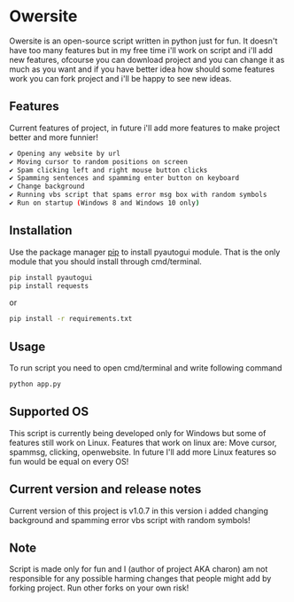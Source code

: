 # Owersite

Owersite is an open-source script written in python just for fun. It doesn't have too many features but in my free time i'll work on script and i'll add new features, ofcourse you can download project and you can change it as much as you want and if you have better idea how should some features work you can fork project and i'll be happy to see new ideas.

## Features

Current features of project, in future i'll add more features to make project better and more funnier!

```bash
✔️ Opening any website by url
✔️ Moving cursor to random positions on screen
✔️ Spam clicking left and right mouse button clicks
✔️ Spamming sentences and spamming enter button on keyboard
✔️ Change background
✔️ Running vbs script that spams error msg box with random symbols
✔️ Run on startup (Windows 8 and Windows 10 only)
```
## Installation

Use the package manager [pip](https://pip.pypa.io/en/stable/) to install pyautogui module. That is the only module that you should install through cmd/terminal.

```bash
pip install pyautogui
pip install requests
```
or
```bash
pip install -r requirements.txt
```

## Usage

To run script you need to open cmd/terminal and write following command

```python
python app.py
```

## Supported OS

This script is currently being developed only for Windows but some of features still work on Linux. Features that work on linux are: Move cursor, spammsg, clicking, openwebsite. In future I'll add more Linux features so fun would be equal on every OS!

## Current version and release notes

Current version of this project is v1.0.7 in this version i added changing background and spamming error vbs script with random symbols!

## Note

Script is made only for fun and I (author of project AKA charon) am not responsible for any possible harming changes that people might add by forking project. Run other forks on your own risk!
